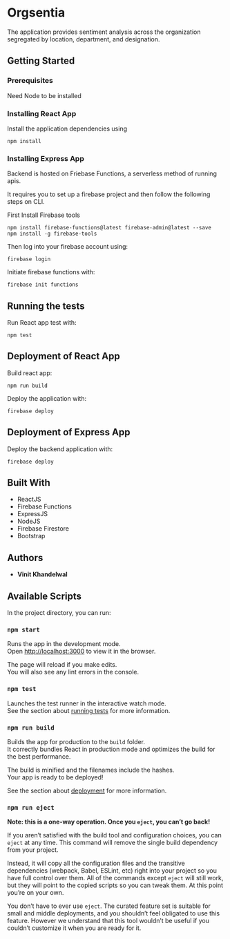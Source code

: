 # Orgsentia

The application provides sentiment analysis across the organization segregated by location, department, and designation. 

## Getting Started

### Prerequisites

Need Node to be installed

### Installing React App

Install the application dependencies using

```
npm install
```

### Installing Express App

Backend is hosted on Friebase Functions, a serverless method of running apis.

It requires you to set up a firebase project and then follow the following steps on CLI.

First Install Firebase tools

```
npm install firebase-functions@latest firebase-admin@latest --save
npm install -g firebase-tools
```

Then log into your firebase account using:

```
firebase login
```

Initiate firebase functions with:

```
firebase init functions
```

## Running the tests

Run React app test with:

```
npm test
```

## Deployment of React App

Build react app:

```
npm run build
```

Deploy the application with:

```
firebase deploy
```

## Deployment of Express App

Deploy the backend application with:

```
firebase deploy
```

## Built With

* ReactJS
* Firebase Functions
* ExpressJS
* NodeJS
* Firebase Firestore
* Bootstrap

## Authors

* **Vinit Khandelwal**

## Available Scripts

In the project directory, you can run:

### `npm start`

Runs the app in the development mode.<br />
Open [http://localhost:3000](http://localhost:3000) to view it in the browser.

The page will reload if you make edits.<br />
You will also see any lint errors in the console.

### `npm test`

Launches the test runner in the interactive watch mode.<br />
See the section about [running tests](https://facebook.github.io/create-react-app/docs/running-tests) for more information.

### `npm run build`

Builds the app for production to the `build` folder.<br />
It correctly bundles React in production mode and optimizes the build for the best performance.

The build is minified and the filenames include the hashes.<br />
Your app is ready to be deployed!

See the section about [deployment](https://facebook.github.io/create-react-app/docs/deployment) for more information.

### `npm run eject`

**Note: this is a one-way operation. Once you `eject`, you can’t go back!**

If you aren’t satisfied with the build tool and configuration choices, you can `eject` at any time. This command will remove the single build dependency from your project.

Instead, it will copy all the configuration files and the transitive dependencies (webpack, Babel, ESLint, etc) right into your project so you have full control over them. All of the commands except `eject` will still work, but they will point to the copied scripts so you can tweak them. At this point you’re on your own.

You don’t have to ever use `eject`. The curated feature set is suitable for small and middle deployments, and you shouldn’t feel obligated to use this feature. However we understand that this tool wouldn’t be useful if you couldn’t customize it when you are ready for it.